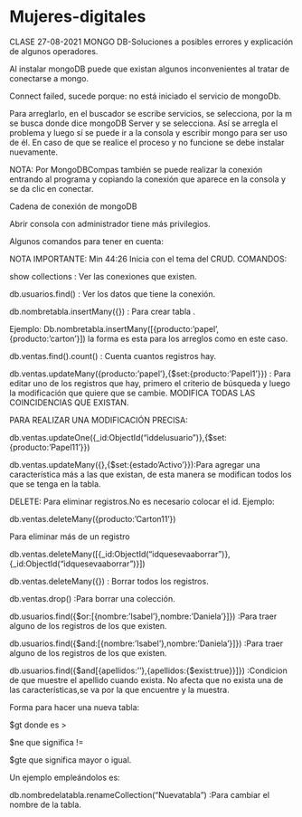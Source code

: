 # Mujeres-digitales

CLASE 27-08-2021 MONGO DB-Soluciones a posibles errores y explicación de algunos operadores.

Al instalar mongoDB puede que existan algunos inconvenientes al tratar de conectarse a mongo.

Connect failed, sucede porque: no está iniciado el servicio de mongoDb.

Para arreglarlo, en el buscador se escribe servicios, se selecciona, por la m se busca donde dice mongoDB Server y se selecciona. Así se arregla el problema y luego sí se puede ir a la consola y escribir mongo para ser uso de él. En caso de que se realice el proceso y no funcione se debe instalar nuevamente. 

NOTA: Por MongoDBCompas también se puede realizar la conexión entrando al programa y copiando la conexión que aparece en la consola y se da clic en conectar. 

Cadena de conexión de mongoDB
 
Abrir consola con administrador tiene más privilegios.

Algunos comandos para tener en cuenta:
 
NOTA IMPORTANTE:  Min 44:26 Inicia con el tema del CRUD.
COMANDOS:

show collections : Ver las conexiones que existen.

db.usuarios.find() : Ver los datos que tiene la conexión.

db.nombretabla.insertMany({})  : Para crear tabla .

Ejemplo: Db.nombretabla.insertMany([{producto:’papel’,{producto:’carton’}])  la forma es esta para los arreglos como en este caso.

db.ventas.find().count() : Cuenta cuantos registros hay.

db.ventas.updateMany({producto:’papel’},{$set:{producto:’Papel1’}})  : Para editar uno de los registros que hay, primero el criterio de búsqueda y luego la modificación que quiere que se cambie. MODIFICA TODAS LAS COINCIDENCIAS QUE EXISTAN.

PARA REALIZAR UNA MODIFICACIÓN PRECISA:

db.ventas.updateOne({_id:ObjectId(“iddelusuario”)},{$set:{producto:’Papel11’}}) 

db.ventas.updateMany({},{$set:{estado’Activo’}}):Para agregar una característica más a las que existan, de esta manera se modifican todos los que se tenga en la tabla.

DELETE: Para eliminar registros.No es necesario colocar el id. Ejemplo:

db.ventas.deleteMany({producto:’Carton11’})

Para eliminar más de un registro

db.ventas.deleteMany([{_id:ObjectId(“idquesevaaborrar”)},{_id:ObjectId(“idquesevaaborrar”)}])

db.ventas.deleteMany({}) : Borrar todos los registros.

db.ventas.drop()  :Para borrar una colección.

db.usuarios.find({$or:[{nombre:’Isabel’},nombre:’Daniela’}]})  :Para traer alguno de los registros de los que existen.

db.usuarios.find({$and:[{nombre:’Isabel’},nombre:’Daniela’}]})  :Para traer alguno de los registros de los que existen.

db.usuarios.find({$and[{apellidos:’’},{apellidos:{$exist:true}}]})  :Condicion de que muestre el apellido cuando exista. No afecta que no exista una de las características,se va por la que encuentre y la muestra.

Forma para hacer una nueva tabla:
 
$gt donde es >

$ne que significa != 

$gte que significa mayor o igual.

Un ejemplo empleándolos es:
 
db.nombredelatabla.renameCollection(“Nuevatabla”) :Para cambiar el nombre de la tabla.
